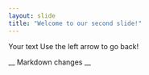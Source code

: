 ```yaml
---
layout: slide
title: "Welcome to our second slide!"
---
```

Your text
Use the left arrow to go back!

__ Markdown changes __
